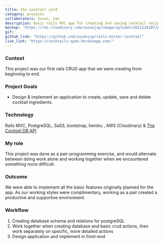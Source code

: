 ```yaml
---
title: the cocktail card
category: projects
collaborators: Susan, Ian
description: Basic rails MVC app for creating and saving cocktail recipes
mockup: 'https://res.cloudinary.com/susanjsp/image/upload/v1611124187/portfolio/Cocktail_card_fcijyg.png'
gif:
github_link: "https://github.com/susanjsp/rails-mister-cocktail"
live_link: "https://cocktails-span.herokuapp.com/"
---
```

### Context
This project was our first rails CRUD app that we were creating from beginning to end.

### Project Goals
- Design & implement an application to create, update, save and delete cocktail ingredients.

### Technology
Rails MVC, PostgreSQL, SaSS, bootstrap, heroku , AWS (Cloudinary) & [The Cocktail DB API](https://www.thecocktaildb.com/)

### My role
This project was done as a pair-programming exercise, and would alternate between doing work alone and working together when we encountered something more difficult.

### Outcome
We were able to implement all the basic features originally planned for the app. As our working styles were complimentary, working as a pair created a productive and supportive environment.

### Workflow
  1. Creating database schema and relations for postgreSQL
  2. Work together when creating database and basic crud actions, then work separately on specific, more detailed actions
  3. Design application and implement in front-end
